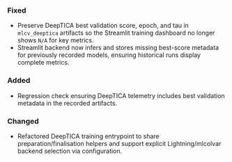### Fixed
- Preserve DeepTICA best validation score, epoch, and tau in `mlcv_deeptica` artifacts so the Streamlit training dashboard no longer shows `N/A` for key metrics.
- Streamlit backend now infers and stores missing best-score metadata for previously recorded models, ensuring historical runs display complete metrics.

### Added
- Regression check ensuring DeepTICA telemetry includes best validation metadata in the recorded artifacts.

### Changed
- Refactored DeepTICA training entrypoint to share preparation/finalisation helpers and support explicit Lightning/mlcolvar backend selection via configuration.
